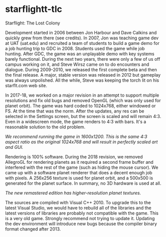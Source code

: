 # starflightt-tlc
Starflight: The Lost Colony

Development started in 2006 between Jon Harbour and Dave Calkins and quickly grew from there (see credits). In 2007, Jon was teaching game dev at UAT (uat.edu) and recruited a team of students to build a game demo for a job hunting trip to GDC in 2008. Students used the game while job hunting. After GDC, the game was an unplayable demo with key systems barely functional. During the next two years, there were only a few of us off campus working on it, and Steve Wirsz came on to do encounters and dialogue. During 2009-2010, we released the first complete beta and then the final release. A major, stable version was released in 2012 but gameplay was always unpolished. All the while, Steve was keeping the torch lit on his starflt.com web site.

In 2017-18, we worked on a major revision in an attempt to support multiple resolutions and fix old bugs and removed OpenGL (which was only used for planet orbit). The game was hard coded to 1024x768, either windowed or FS. At the time that was the norm. After the updates, any res can be selected in the Settings screen, but the screen is scaled and will remain 4:3. Even in a widescreen mode, the game renders to 4:3 with bars. It's a reasonable solution to the old problem. 

*We recommend running the game in 1600x1200. This is the same 4:3 aspect ratio as the original 1024x768 and will result in perfectly scaled art and GUI.*

Rendering is 100% software. During the 2018 revision, we removed AllegroGL for rendering planets as it required a second frame buffer and interfered with the rest of the game (such as hiding the mouse cursor). We came up with a software planet renderer that does a decent enough job with pixels. A 256x256 texture is used for planet orbit, and a 500x500 is generated for the planet surface. In summary, no 3D hardware is used at all.

*The new remastered edition has higher-resolution planet textures.*

The sources are compiled with Visual C++ 2010. To upgrade this to the latest Visual Studio, we would have to rebuild all of the libraries and the latest versions of libraries are probably not compatible with the game. This is a very old game. Strongly recommend not trying to update it. Updating the dev environment will introduce new bugs because the compiler binary format changed after 2013.
